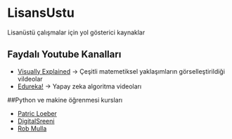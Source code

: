 # LisansUstu
Lisanüstü çalışmalar için yol gösterici kaynaklar

## Faydalı Youtube Kanalları



- [Visually Explained] -> Çeşitli matemetiksel yaklaşımların görselleştirildiği vildeolar 
- [Edureka!]           -> Yapay zeka algoritma videoları


##Python ve makine öğrenmesi kursları
- [Patric Loeber]
- [DigitalSreeni]
- [Rob Mulla]    







[Rob Mulla]: <https://www.youtube.com/@robmulla>
[Visually Explained]: <https://www.youtube.com/c/BachirElKhadir/videos>
[Edureka!]:<https://www.youtube.com/@edurekaIN>
[Patric Loeber]:<https://www.youtube.com/@patloeber >
[DigitalSreeni]:<https://www.youtube.com/@DigitalSreeni>
